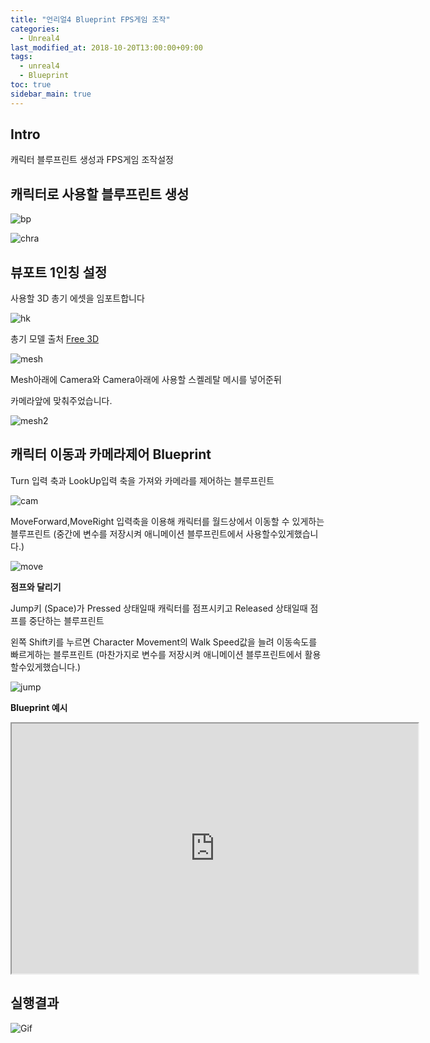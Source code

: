 ```yaml
---
title: "언리얼4 Blueprint FPS게임 조작"
categories: 
  - Unreal4
last_modified_at: 2018-10-20T13:00:00+09:00
tags: 
  - unreal4 
  - Blueprint
toc: true
sidebar_main: true
---
```


## Intro

캐릭터 블루프린트 생성과 FPS게임 조작설정

## 캐릭터로 사용할 블루프린트 생성

![bp](https://github.com/lesslate/blog/blob/master/assets/img/Unreal/blueprint.png?raw=true)

![chra](https://github.com/lesslate/blog/blob/master/assets/img/Unreal/bpcha.png?raw=true)

## 뷰포트 1인칭 설정

사용할 3D 총기 에셋을 임포트합니다

![hk](https://github.com/lesslate/blog/blob/master/assets/img/Unreal/hk416.png?raw=true)

총기 모델 출처
[Free 3D](https://free3d.com/3d-model/hk416-with-animation-37927.html)



![mesh](https://github.com/lesslate/blog/blob/master/assets/img/Unreal/unreal1.png?raw=true)

Mesh아래에 Camera와 Camera아래에 사용할 스켈레탈 메시를 넣어준뒤

카메라앞에 맞춰주었습니다.

![mesh2](https://github.com/lesslate/blog/blob/master/assets/img/Unreal/unreal2.png?raw=true)

## 캐릭터 이동과 카메라제어 Blueprint

Turn 입력 축과 LookUp입력 축을 가져와 카메라를 제어하는 블루프린트

![cam](https://github.com/lesslate/blog/blob/master/assets/img/Unreal/camera.png?raw=true)

MoveForward,MoveRight 입력축을 이용해 캐릭터를 월드상에서 이동할 수 있게하는 블루프린트
(중간에 변수를 저장시켜 애니메이션 블루프린트에서 사용할수있게했습니다.) 

![move](https://github.com/lesslate/blog/blob/master/assets/img/Unreal/Move.png?raw=true)

**점프와 달리기**

Jump키 (Space)가 Pressed 상태일때 캐릭터를 점프시키고 Released 상태일때 점프를 중단하는 블루프린트

왼쪽 Shift키를 누르면 Character Movement의 Walk Speed값을 늘려 이동속도를 빠르게하는 블루프린트
(마찬가지로 변수를 저장시켜 애니메이션 블루프린트에서 활용할수있게했습니다.)

![jump](https://github.com/lesslate/blog/blob/master/assets/img/Unreal/jumpsprint.png?raw=true)




**Blueprint 예시**

<iframe height="400" width="650" marginWidth="10" marginHeight="10" src="https://blueprintue.com/render/6nu6u376" scrolling="no"></iframe>



## 실행결과

![Gif](https://github.com/lesslate/blog/blob/master/assets/img/Unreal/GIF.gif?raw=true)